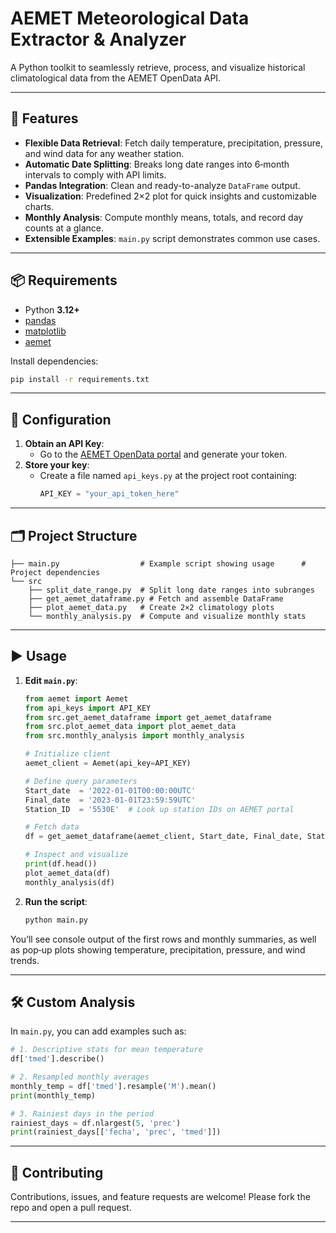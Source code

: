 # AEMET Meteorological Data Extractor & Analyzer

A Python toolkit to seamlessly retrieve, process, and visualize historical climatological data from the AEMET OpenData API.

---

## 🚀 Features

- **Flexible Data Retrieval**: Fetch daily temperature, precipitation, pressure, and wind data for any weather station.
- **Automatic Date Splitting**: Breaks long date ranges into 6‑month intervals to comply with API limits.
- **Pandas Integration**: Clean and ready-to-analyze `DataFrame` output.
- **Visualization**: Predefined 2×2 plot for quick insights and customizable charts.
- **Monthly Analysis**: Compute monthly means, totals, and record day counts at a glance.
- **Extensible Examples**: `main.py` script demonstrates common use cases.

---

## 📦 Requirements

- Python **3.12+**
- [pandas](https://pandas.pydata.org/)
- [matplotlib](https://matplotlib.org/)
- [aemet](https://pypi.org/project/aemet/)

Install dependencies:

```bash
pip install -r requirements.txt
```

---

## 🔑 Configuration

1. **Obtain an API Key**:
   - Go to the [AEMET OpenData portal](https://opendata.aemet.es/centrodedescargas/obtencionAPIKey) and generate your token.
2. **Store your key**:
   - Create a file named `api_keys.py` at the project root containing:
     ```python
     API_KEY = "your_api_token_here"
     ```

---

## 🗂️ Project Structure

```          # Your AEMET API credentials
├── main.py                  # Example script showing usage      # Project dependencies
└── src
    ├── split_date_range.py  # Split long date ranges into subranges
    ├── get_aemet_dataframe.py # Fetch and assemble DataFrame
    ├── plot_aemet_data.py   # Create 2×2 climatology plots
    └── monthly_analysis.py  # Compute and visualize monthly stats
```

---

## ▶️ Usage

1. **Edit `main.py`**:
   ```python
   from aemet import Aemet
   from api_keys import API_KEY
   from src.get_aemet_dataframe import get_aemet_dataframe
   from src.plot_aemet_data import plot_aemet_data
   from src.monthly_analysis import monthly_analysis

   # Initialize client
   aemet_client = Aemet(api_key=API_KEY)

   # Define query parameters
   Start_date  = '2022-01-01T00:00:00UTC'
   Final_date  = '2023-01-01T23:59:59UTC'
   Station_ID  = '5530E'  # Look up station IDs on AEMET portal

   # Fetch data
   df = get_aemet_dataframe(aemet_client, Start_date, Final_date, Station_ID)

   # Inspect and visualize
   print(df.head())
   plot_aemet_data(df)
   monthly_analysis(df)
   ```
2. **Run the script**:
   ```bash
   python main.py
   ```

You’ll see console output of the first rows and monthly summaries, as well as pop‑up plots showing temperature, precipitation, pressure, and wind trends.

---

## 🛠️ Custom Analysis

In `main.py`, you can add examples such as:

```python
# 1. Descriptive stats for mean temperature
df['tmed'].describe()

# 2. Resampled monthly averages
monthly_temp = df['tmed'].resample('M').mean()
print(monthly_temp)

# 3. Rainiest days in the period
rainiest_days = df.nlargest(5, 'prec')
print(rainiest_days[['fecha', 'prec', 'tmed']])
```

---

## 🤝 Contributing

Contributions, issues, and feature requests are welcome! Please fork the repo and open a pull request.

---

